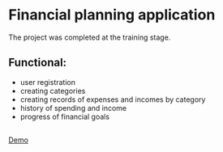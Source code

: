 # Financial planning application

The project was completed at the training stage.

## Functional:

- user registration
- creating categories
- creating records of expenses and incomes by category
- history of spending and income
- progress of financial goals

## 
[Demo](https://altiorem00.github.io/Finplan/dist/)